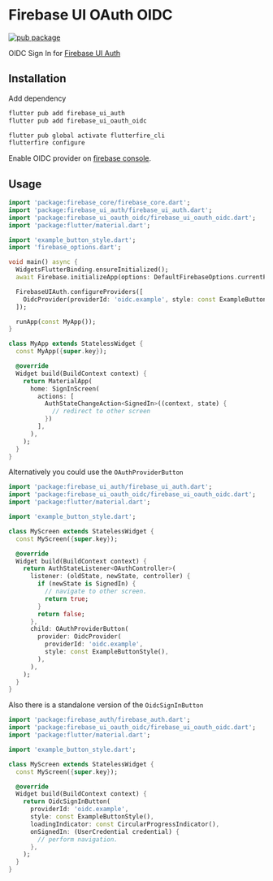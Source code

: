 # Firebase UI OAuth OIDC

[![pub package](https://img.shields.io/pub/v/firebase_ui_oauth_oidc.svg)](https://pub.dev/packages/firebase_ui_oauth_oidc)

OIDC Sign In for [Firebase UI Auth](https://pub.dev/packages/firebase_ui_auth)

## Installation

Add dependency

```sh
flutter pub add firebase_ui_auth
flutter pub add firebase_ui_oauth_oidc

flutter pub global activate flutterfire_cli
flutterfire configure
```

Enable OIDC provider on [firebase console](https://console.firebase.google.com/).

## Usage

<!-- embedme readme/usage_1.dart -->
```dart
import 'package:firebase_core/firebase_core.dart';
import 'package:firebase_ui_auth/firebase_ui_auth.dart';
import 'package:firebase_ui_oauth_oidc/firebase_ui_oauth_oidc.dart';
import 'package:flutter/material.dart';

import 'example_button_style.dart';
import 'firebase_options.dart';

void main() async {
  WidgetsFlutterBinding.ensureInitialized();
  await Firebase.initializeApp(options: DefaultFirebaseOptions.currentPlatform);

  FirebaseUIAuth.configureProviders([
    OidcProvider(providerId: 'oidc.example', style: const ExampleButtonStyle()),
  ]);

  runApp(const MyApp());
}

class MyApp extends StatelessWidget {
  const MyApp({super.key});

  @override
  Widget build(BuildContext context) {
    return MaterialApp(
      home: SignInScreen(
        actions: [
          AuthStateChangeAction<SignedIn>((context, state) {
            // redirect to other screen
          })
        ],
      ),
    );
  }
}

```

Alternatively you could use the `OAuthProviderButton`

<!-- embedme readme/usage_2.dart -->
```dart
import 'package:firebase_ui_auth/firebase_ui_auth.dart';
import 'package:firebase_ui_oauth_oidc/firebase_ui_oauth_oidc.dart';
import 'package:flutter/material.dart';

import 'example_button_style.dart';

class MyScreen extends StatelessWidget {
  const MyScreen({super.key});

  @override
  Widget build(BuildContext context) {
    return AuthStateListener<OAuthController>(
      listener: (oldState, newState, controller) {
        if (newState is SignedIn) {
          // navigate to other screen.
          return true;
        }
        return false;
      },
      child: OAuthProviderButton(
        provider: OidcProvider(
          providerId: 'oidc.example',
          style: const ExampleButtonStyle(),
        ),
      ),
    );
  }
}

```

Also there is a standalone version of the `OidcSignInButton`

<!-- embedme readme/usage_3.dart -->
```dart
import 'package:firebase_auth/firebase_auth.dart';
import 'package:firebase_ui_oauth_oidc/firebase_ui_oauth_oidc.dart';
import 'package:flutter/material.dart';

import 'example_button_style.dart';

class MyScreen extends StatelessWidget {
  const MyScreen({super.key});

  @override
  Widget build(BuildContext context) {
    return OidcSignInButton(
      providerId: 'oidc.example',
      style: const ExampleButtonStyle(),
      loadingIndicator: const CircularProgressIndicator(),
      onSignedIn: (UserCredential credential) {
        // perform navigation.
      },
    );
  }
}

```
